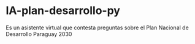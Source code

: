 # IA-plan-desarrollo-py
Es un asistente virtual que contesta preguntas sobre el Plan Nacional de Desarrollo Paraguay 2030
